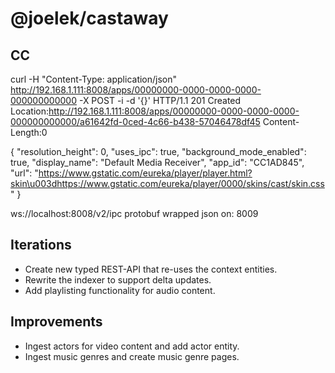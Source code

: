 # @joelek/castaway

## CC

curl -H "Content-Type: application/json" http://192.168.1.111:8008/apps/00000000-0000-0000-0000-000000000000 -X POST -i -d '{}'
HTTP/1.1 201 Created
Location:http://192.168.1.111:8008/apps/00000000-0000-0000-0000-000000000000/a61642fd-0ced-4c66-b438-57046478df45
Content-Length:0

{
	"resolution_height": 0,
	"uses_ipc": true,
	"background_mode_enabled": true,
	"display_name": "Default Media Receiver",
	"app_id": "CC1AD845",
	"url": "https://www.gstatic.com/eureka/player/player.html?skin\u003dhttps://www.gstatic.com/eureka/player/0000/skins/cast/skin.css"
}

ws://localhost:8008/v2/ipc
protobuf wrapped json on: 8009


## Iterations

* Create new typed REST-API that re-uses the context entities.
* Rewrite the indexer to support delta updates.
* Add playlisting functionality for audio content.

## Improvements

* Ingest actors for video content and add actor entity.
* Ingest music genres and create music genre pages.
